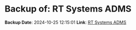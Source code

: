# Backup of: RT Systems ADMS

**Backup Date**: 2024-10-25 12:15:01
**Link**: [RT Systems ADMS](https://przemienniki.net/export/adms.csv)
